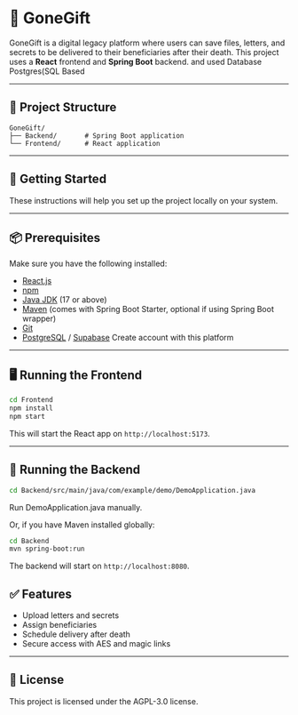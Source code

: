 # 🎁 GoneGift

GoneGift is a digital legacy platform where users can save files, letters, and secrets to be delivered to their beneficiaries after their death. This project uses a **React** frontend and **Spring Boot** backend.
and used Database Postgres(SQL Based

---

## 📁 Project Structure

```
GoneGift/
├── Backend/       # Spring Boot application
└── Frontend/      # React application
```

---

## 🚀 Getting Started

These instructions will help you set up the project locally on your system.

---

## 📦 Prerequisites

Make sure you have the following installed:

- [React.js](https://react.dev/learn/installation)
- [npm](https://www.npmjs.com/)
- [Java JDK](https://adoptium.net/) (17 or above)
- [Maven](https://maven.apache.org/) (comes with Spring Boot Starter, optional if using Spring Boot wrapper)
- [Git](https://git-scm.com/)
- [PostgreSQL](https://www.postgresql.org/) / [Supabase](https://supabase.com/) Create account with this platform 

---

## 🖥️ Running the Frontend

```bash
cd Frontend
npm install
npm start
```

This will start the React app on `http://localhost:5173`.

---

## 🔧 Running the Backend

```bash
cd Backend/src/main/java/com/example/demo/DemoApplication.java

```
Run DemoApplication.java manually.


Or, if you have Maven installed globally:

```bash
cd Backend
mvn spring-boot:run
```

The backend will start on `http://localhost:8080`.



## ✅ Features

- Upload letters and secrets
- Assign beneficiaries
- Schedule delivery after death
- Secure access with AES and magic links

---

## 📜 License

This project is licensed under the AGPL-3.0 license.
